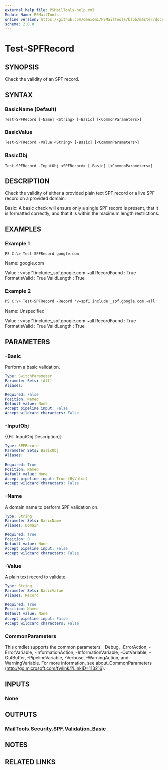 ```yaml
---
external help file: PSMailTools-help.xml
Module Name: PSMailTools
online version: https://github.com/omniomi/PSMailTools/blob/master/docs/en-US/Test-SPFRecord.md
schema: 2.0.0
---
```


# Test-SPFRecord

## SYNOPSIS
Check the validity of an SPF record.

## SYNTAX

### BasicName (Default)
```
Test-SPFRecord [-Name] <String> [-Basic] [<CommonParameters>]
```

### BasicValue
```
Test-SPFRecord -Value <String> [-Basic] [<CommonParameters>]
```

### BasicObj
```
Test-SPFRecord -InputObj <SPFRecord> [-Basic] [<CommonParameters>]
```

## DESCRIPTION
Check the validity of either a provided plain text SPF record or a live SPF record on a provided domain.

Basic: A basic check will ensure only a single SPF record is present, that it is formatted correctly, and that it is within the maximum length restrictions.

## EXAMPLES

### Example 1
```
PS C:\> Test-SPFRecord google.com
```

   Name: google.com

Value         : v=spf1 include:_spf.google.com ~all
RecordFound   : True
FormatIsValid : True
ValidLength   : True

### Example 2
```
PS C:\> Test-SPFRecord -Record 'v=spf1 include:_spf.google.com ~all'
```

   Name: Unspecified

Value         : v=spf1 include:_spf.google.com ~all
RecordFound   : True
FormatIsValid : True
ValidLength   : True

## PARAMETERS

### -Basic
Perform a basic validation.

```yaml
Type: SwitchParameter
Parameter Sets: (All)
Aliases: 

Required: False
Position: Named
Default value: None
Accept pipeline input: False
Accept wildcard characters: False
```

### -InputObj
{{Fill InputObj Description}}

```yaml
Type: SPFRecord
Parameter Sets: BasicObj
Aliases: 

Required: True
Position: Named
Default value: None
Accept pipeline input: True (ByValue)
Accept wildcard characters: False
```

### -Name
A domain name to perform SPF validation on.

```yaml
Type: String
Parameter Sets: BasicName
Aliases: Domain

Required: True
Position: 0
Default value: None
Accept pipeline input: False
Accept wildcard characters: False
```

### -Value
A plain text record to validate.

```yaml
Type: String
Parameter Sets: BasicValue
Aliases: Record

Required: True
Position: Named
Default value: None
Accept pipeline input: False
Accept wildcard characters: False
```

### CommonParameters
This cmdlet supports the common parameters: -Debug, -ErrorAction, -ErrorVariable, -InformationAction, -InformationVariable, -OutVariable, -OutBuffer, -PipelineVariable, -Verbose, -WarningAction, and -WarningVariable. For more information, see about_CommonParameters (http://go.microsoft.com/fwlink/?LinkID=113216).

## INPUTS

### None

## OUTPUTS

### MailTools.Security.SPF.Validation_Basic

## NOTES

## RELATED LINKS

